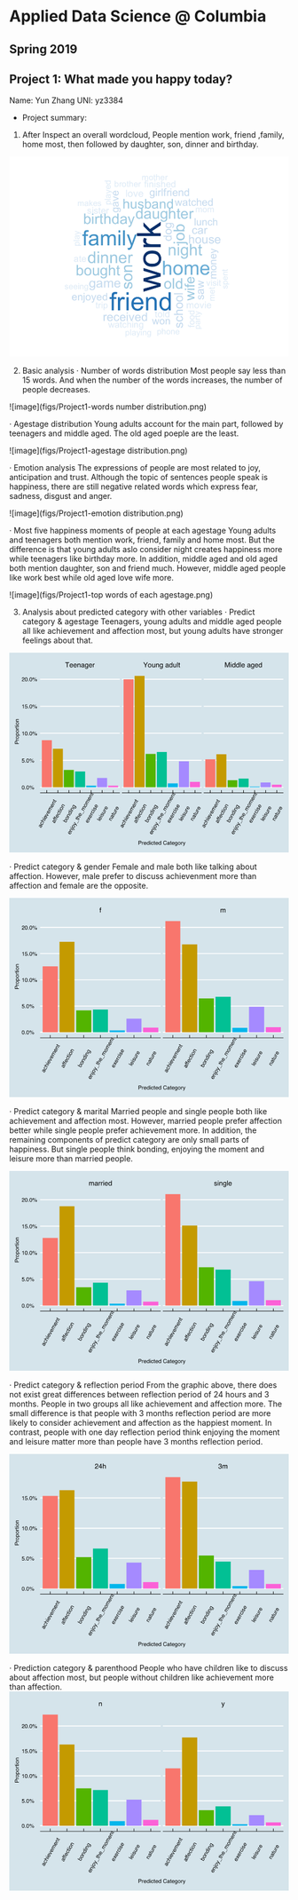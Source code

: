 # Applied Data Science @ Columbia
## Spring 2019
## Project 1: What made you happy today?

Name: Yun Zhang
UNI: yz3384

+ Project summary: 
1. After Inspect an overall wordcloud, People mention work, friend ,family, home most, then followed by daughter, son, dinner and birthday.

![image](figs/Project1-cloud.png)

2. Basic analysis
· Number of words distribution
Most people say less than 15 words. And when the number of the words increases, the number of people decreases.

![image](figs/Project1-words number distribution.png)

· Agestage distribution
Young adults account for the main part, followed by teenagers and middle aged. The old aged poeple are the least.

![image](figs/Project1-agestage distribution.png)

· Emotion analysis
The expressions of people are most related to joy, anticipation and trust. Although the topic of sentences people speak is happiness, there are still negative related words which express fear, sadness, disgust and anger.

![image](figs/Project1-emotion distribution.png)

· Most five happiness moments of people at each agestage
Young adults and teenagers both mention work, friend, family and home most. But the difference is that young adults aslo consider night creates happiness more while teenagers like birthday more. In addition, middle aged and old aged both mention daughter, son and friend much. However, middle aged people like work best while old aged love wife more.

![image](figs/Project1-top words of each agestage.png)

3. Analysis about predicted category with other variables
· Predict category & agestage
Teenagers, young adults and middle aged people all like achievement and affection most, but young adults have stronger feelings about that.

![image](figs/Project1-category&agestage.png)

· Predict category & gender
Female and male both like talking about affection. However, male prefer to discuss achievenment more than affection and female are the opposite.

![image](figs/Project1-category&gender.png)

· Predict category & marital
Married people and single people both like achievement and affection most. However, married people prefer affection better while single people prefer achievement more. In addition, the remaining components of predict category are only small parts of happiness. But single people think bonding, enjoying the moment and leisure more than married people.

![image](figs/Project1-category&maritage.png)

· Predict category & reflection period
From the graphic above, there does not exist great differences between reflection period of 24 hours and 3 months. People in two groups all like achievement and affection more. The small difference is that people with 3 months reflection period are more likely to consider achievement and affection as the happiest moment. In contrast, people with one day reflection period think enjoying the moment and leisure matter more than people have 3 months reflection period.

![image](figs/Project1-category&reflection.png)

· Prediction category & parenthood
People who have children like to discuss about affection most, but people without children like achievement more than affection.
![image](figs/Project1-category&parenthood.png)



